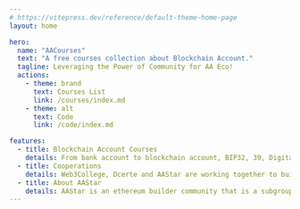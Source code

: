 ```yaml
---
# https://vitepress.dev/reference/default-theme-home-page
layout: home

hero:
  name: "AACourses"
  text: "A free courses collection about Blockchain Account."
  tagline: Leveraging the Power of Community for AA Eco!
  actions:
    - theme: brand
      text: Courses List
      link: /courses/index.md
    - theme: alt
      text: Code
      link: /code/index.md

features:
  - title: Blockchain Account Courses 
    details: From bank account to blockchain account, BIP32, 39, Digital signature, HD wallet, Account Abstraction, ERC4337, RIP7560 and more.
  - title: Cooperations
    details: Web3College, Dcerte and AAStar are working together to build a blockchain account courses.
  - title: About AAStar
    details: AAStar is an ethereum builder community that is a subgroup of Plancker^.
---
```


